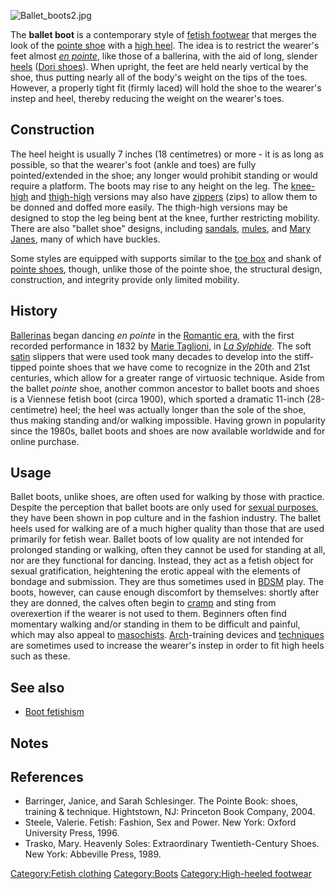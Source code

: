 ![](Ballet_boots2.jpg "Ballet_boots2.jpg")

The **ballet boot** is a contemporary style of [fetish
footwear](shoe_fetishism "wikilink") that merges the look of the [pointe
shoe](pointe_shoe "wikilink") with a [high
heel](high-heeled_footwear "wikilink"). The idea is to restrict the
wearer's feet almost *[en pointe](en_pointe "wikilink")*, like those of
a ballerina, with the aid of long, slender
[heels](heel_(shoe) "wikilink") ([Dori shoes](Dori_shoes "wikilink")).
When upright, the feet are held nearly vertical by the shoe, thus
putting nearly all of the body's weight on the tips of the toes.
However, a properly tight fit (firmly laced) will hold the shoe to the
wearer's instep and heel, thereby reducing the weight on the wearer's
toes.

## Construction

The heel height is usually 7 inches (18 centimetres) or more - it is as
long as possible, so that the wearer's foot (ankle and toes) are fully
pointed/extended in the shoe; any longer would prohibit standing or
would require a platform. The boots may rise to any height on the leg.
The [knee-high](Knee-high_boots "wikilink") and
[thigh-high](Thigh-high_boots "wikilink") versions may also have
[zippers](zipper "wikilink") (zips) to allow them to be donned and
doffed more easily. The thigh-high versions may be designed to stop the
leg being bent at the knee, further restricting mobility. There are also
"ballet shoe" designs, including
[sandals](Sandal_(footwear) "wikilink"),
[mules](mule_(footwear) "wikilink"), and [Mary
Janes](Mary_Jane_(shoe) "wikilink"), many of which have buckles.

Some styles are equipped with supports similar to the [toe
box](toe_box "wikilink") and shank of [pointe
shoes](pointe_shoes "wikilink"), though, unlike those of the pointe
shoe, the structural design, construction, and integrity provide only
limited mobility.

## History

[Ballerinas](Ballerina "wikilink") began dancing *en pointe* in the
[Romantic era](Romantic_era "wikilink"), with the first recorded
performance in 1832 by [Marie Taglioni](Marie_Taglioni "wikilink"), in
*[La Sylphide](La_Sylphide "wikilink")*. The soft
[satin](satin "wikilink") slippers that were used took many decades to
develop into the stiff-tipped pointe shoes that we have come to
recognize in the 20th and 21st centuries, which allow for a greater
range of virtuosic technique. Aside from the ballet *pointe* shoe,
another common ancestor to ballet boots and shoes is a Viennese fetish
boot (circa 1900), which sported a dramatic 11-inch (28-centimetre)
heel; the heel was actually longer than the sole of the shoe, thus
making standing and/or walking impossible. Having grown in popularity
since the 1980s, ballet boots and shoes are now available worldwide and
for online purchase.

## Usage

Ballet boots, unlike shoes, are often used for walking by those with
practice. Despite the perception that ballet boots are only used for
[sexual purposes](Human_sexual_activity "wikilink"), they have been
shown in pop culture and in the fashion industry. The ballet heels used
for walking are of a much higher quality than those that are used
primarily for fetish wear. Ballet boots of low quality are not intended
for prolonged standing or walking, often they cannot be used for
standing at all, nor are they functional for dancing. Instead, they act
as a fetish object for sexual gratification, heightening the erotic
appeal with the elements of bondage and submission. They are thus
sometimes used in [BDSM](BDSM "wikilink") play. The boots, however, can
cause enough discomfort by themselves: shortly after they are donned,
the calves often begin to [cramp](cramp "wikilink") and sting from
overexertion if the wearer is not used to them. Beginners often find
momentary walking and/or standing in them to be difficult and painful,
which may also appeal to [masochists](Sadomasochism "wikilink").
[Arch](Arches_of_the_foot "wikilink")-training devices and
[techniques](Foot_gymnastics "wikilink") are sometimes used to increase
the wearer's instep in order to fit high heels such as these.

## See also

-   [Boot fetishism](Boot_fetishism "wikilink")

## Notes

## References

-   Barringer, Janice, and Sarah Schlesinger. The Pointe Book: shoes,
    training & technique. Hightstown, NJ: Princeton Book Company, 2004.
-   Steele, Valerie. Fetish: Fashion, Sex and Power. New York: Oxford
    University Press, 1996.
-   Trasko, Mary. Heavenly Soles: Extraordinary Twentieth-Century Shoes.
    New York: Abbeville Press, 1989.

[Category:Fetish clothing](Category:Fetish_clothing "wikilink")
[Category:Boots](Category:Boots "wikilink") [Category:High-heeled
footwear](Category:High-heeled_footwear "wikilink")